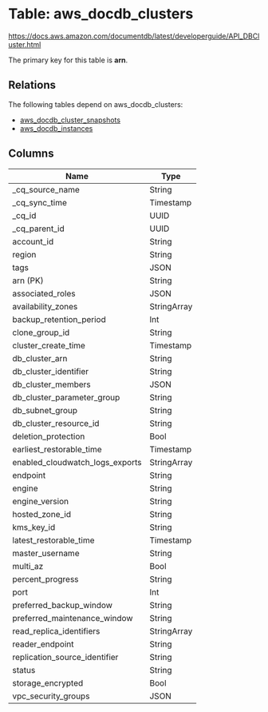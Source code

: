 # Table: aws_docdb_clusters

https://docs.aws.amazon.com/documentdb/latest/developerguide/API_DBCluster.html

The primary key for this table is **arn**.

## Relations

The following tables depend on aws_docdb_clusters:
  - [aws_docdb_cluster_snapshots](aws_docdb_cluster_snapshots.md)
  - [aws_docdb_instances](aws_docdb_instances.md)

## Columns

| Name          | Type          |
| ------------- | ------------- |
|_cq_source_name|String|
|_cq_sync_time|Timestamp|
|_cq_id|UUID|
|_cq_parent_id|UUID|
|account_id|String|
|region|String|
|tags|JSON|
|arn (PK)|String|
|associated_roles|JSON|
|availability_zones|StringArray|
|backup_retention_period|Int|
|clone_group_id|String|
|cluster_create_time|Timestamp|
|db_cluster_arn|String|
|db_cluster_identifier|String|
|db_cluster_members|JSON|
|db_cluster_parameter_group|String|
|db_subnet_group|String|
|db_cluster_resource_id|String|
|deletion_protection|Bool|
|earliest_restorable_time|Timestamp|
|enabled_cloudwatch_logs_exports|StringArray|
|endpoint|String|
|engine|String|
|engine_version|String|
|hosted_zone_id|String|
|kms_key_id|String|
|latest_restorable_time|Timestamp|
|master_username|String|
|multi_az|Bool|
|percent_progress|String|
|port|Int|
|preferred_backup_window|String|
|preferred_maintenance_window|String|
|read_replica_identifiers|StringArray|
|reader_endpoint|String|
|replication_source_identifier|String|
|status|String|
|storage_encrypted|Bool|
|vpc_security_groups|JSON|